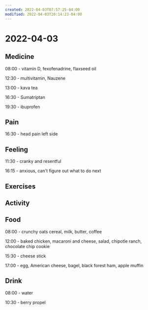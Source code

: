 ```yaml
---
created: 2022-04-03T07:57:25-04:00
modified: 2022-04-03T20:14:23-04:00
---
```


# 2022-04-03

## Medicine

08:00 - vitamin D, fexofenadrine, flaxseed oil

12:30 - multivitamin, Nauzene

13:00 - kava tea

16:30 - Sumatriptan

19:30 - ibuprofen


## Pain

16:30 - head pain left side


## Feeling

11:30 - cranky and resentful

16:15 - anxious, can't figure out what to do next


## Exercises


## Activity


## Food

08:00 - crunchy oats cereal, milk, butter, coffee

12:00 - baked chicken, macaroni and cheese, salad, chipotle ranch, chocolate chip cookie

15:30 - cheese stick

17:00 - egg, American cheese, bagel, black forest ham, apple muffin


## Drink

08:00 - water

10:30 - berry propel
